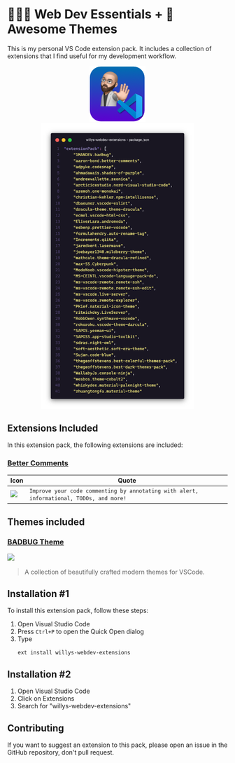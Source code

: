 # 👨🏻‍💻 Web Dev Essentials + 🎨 Awesome Themes

This is my personal VS Code extension pack. It includes a collection of extensions that I find useful for my development workflow.

<p align="center">
<img src="assets/logo.png"/><br>
<img src="assets/code.png" width="350px">
</p>

## Extensions Included

In this extension pack, the following extensions are included:

### [Better Comments](https://marketplace.visualstudio.com/items?itemName=aaron-bond.better-comments)<br>

| Icon                                                                                                                                                                       | Quote                                                                                    |
| -------------------------------------------------------------------------------------------------------------------------------------------------------------------------- | ---------------------------------------------------------------------------------------- |
| <img src="https://aaron-bond.gallerycdn.vsassets.io/extensions/aaron-bond/better-comments/3.0.2/1659144495902/Microsoft.VisualStudio.Services.Icons.Default" width="64px"> | `Improve your code commenting by annotating with alert, informational, TODOs, and more!` |

## Themes included

### [BADBUG Theme](https://marketplace.visualstudio.com/items?itemName=1mandev.badbug&utm_source=VSCode.pro&utm_campaign=AhmadAwais)<br>

<img src="https://1mandev.gallerycdn.vsassets.io/extensions/1mandev/badbug/3.0.3/1604585859613/Microsoft.VisualStudio.Services.Icons.Default" width="64px">

> A collection of beautifully crafted modern themes for VSCode.

## Installation #1

To install this extension pack, follow these steps:

1. Open Visual Studio Code
2. Press `Ctrl+P` to open the Quick Open dialog
3. Type <br>
   ```
   ext install willys-webdev-extensions
   ```

## Installation #2

1. Open Visual Studio Code
2. Click on Extensions
3. Search for "willys-webdev-extensions"

## Contributing

If you want to suggest an extension to this pack, please open an issue in the GitHub repository, don't pull request.
